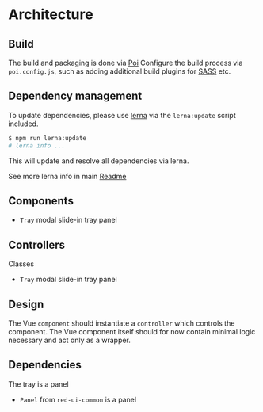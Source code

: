 # Architecture

## Build

The build and packaging is done via [Poi](https://poi.js.org/#/)
Configure the build process via `poi.config.js`, such as adding additional build plugins for [SASS](http://sass-lang.com/) etc.

## Dependency management

To update dependencies, please use [lerna](https://lernajs.io/#getting-started) via the `lerna:update` script included.

```bash
$ npm run lerna:update
# lerna info ...
```

This will update and resolve all dependencies via lerna.

See more lerna info in main [Readme](https://github.com/tecla5/red-ui/blob/master/Readme.md)

## Components

- `Tray` modal slide-in tray panel

## Controllers

Classes

- `Tray` modal slide-in tray panel

## Design

The Vue `component` should instantiate a `controller` which controls the component. The Vue component itself should for now contain minimal logic necessary and act only as a wrapper.

## Dependencies

The tray is a panel

- `Panel` from `red-ui-common` is a panel
